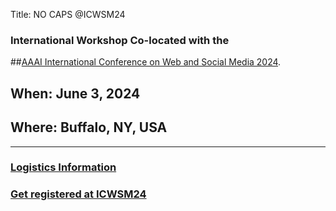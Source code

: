 Title: NO CAPS @ICWSM24

### International Workshop Co-located with the
##[AAAI International Conference on Web and Social Media 2024](https://www.icwsm.org/2024/index.html/index.html).

## When: June 3, 2024

## Where: Buffalo, NY, USA

---

### [Logistics Information](https://www.icwsm.org/2024/index.html/local_organization.html)
### [Get registered at ICWSM24](https://aaai.getregistered.net/icwsm-24)
